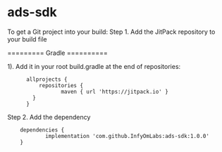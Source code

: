 # ads-sdk

To get a Git project into your build:
Step 1. Add the JitPack repository to your build file

========= Gradle ==========

1). Add it in your root build.gradle at the end of repositories:

          allprojects {
              repositories {
                     maven { url 'https://jitpack.io' }
            }
          }
          
Step 2. Add the dependency

        dependencies {
                implementation 'com.github.InfyOmLabs:ads-sdk:1.0.0'
        }
